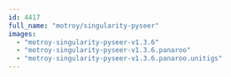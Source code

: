 ```yaml
---
id: 4417
full_name: "motroy/singularity-pyseer"
images: 
  - "motroy-singularity-pyseer-v1.3.6"
  - "motroy-singularity-pyseer-v1.3.6.panaroo"
  - "motroy-singularity-pyseer-v1.3.6.panaroo.unitigs"
---
```

